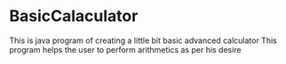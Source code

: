 # BasicCalaculator
This is java program of creating a little bit basic advanced calculator
This program helps the user to perform arithmetics as per his desire
